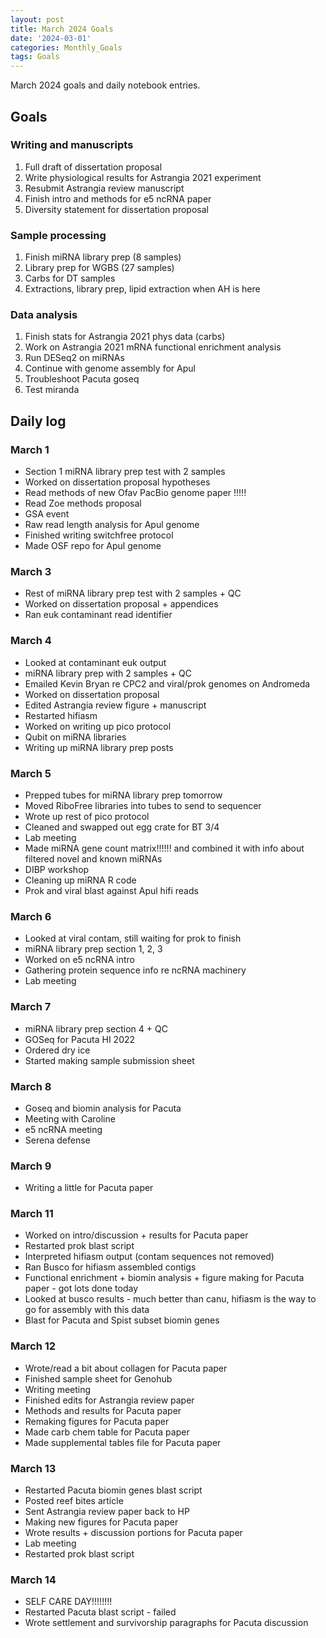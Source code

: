 ```yaml
---
layout: post
title: March 2024 Goals
date: '2024-03-01'
categories: Monthly_Goals
tags: Goals
---
```


March 2024 goals and daily notebook entries. 

## Goals  

### Writing and manuscripts 
              
1. Full draft of dissertation proposal
2. Write physiological results for Astrangia 2021 experiment 
3. Resubmit Astrangia review manuscript 
4. Finish intro and methods for e5 ncRNA paper 
5. Diversity statement for dissertation proposal

### Sample processing

1. Finish miRNA library prep (8 samples) 
2. Library prep for WGBS (27 samples)
3. Carbs for DT samples 
4. Extractions, library prep, lipid extraction when AH is here

### Data analysis
1. Finish stats for Astrangia 2021 phys data (carbs)
2. Work on Astrangia 2021 mRNA functional enrichment analysis 
3. Run DESeq2 on miRNAs 
4. Continue with genome assembly for Apul 
5. Troubleshoot Pacuta goseq 
6. Test miranda 

## Daily log 

### March 1

- Section 1 miRNA library prep test with 2 samples 
- Worked on dissertation proposal hypotheses 
- Read methods of new Ofav PacBio genome paper !!!!!
- Read Zoe methods proposal 
- GSA event
- Raw read length analysis for Apul genome 
- Finished writing switchfree protocol
- Made OSF repo for Apul genome

### March 3

- Rest of miRNA library prep test with 2 samples + QC 
- Worked on dissertation proposal + appendices 
- Ran euk contaminant read identifier

### March 4

- Looked at contaminant euk output 
- miRNA library prep with 2 samples + QC 
- Emailed Kevin Bryan re CPC2 and viral/prok genomes on Andromeda 
- Worked on dissertation proposal 
- Edited Astrangia review figure + manuscript
- Restarted hifiasm 
- Worked on writing up pico protocol 
- Qubit on miRNA libraries 
- Writing up miRNA library prep posts 

### March 5

- Prepped tubes for miRNA library prep tomorrow
- Moved RiboFree libraries into tubes to send to sequencer 
- Wrote up rest of pico protocol
- Cleaned and swapped out egg crate for BT 3/4
- Lab meeting 
- Made miRNA gene count matrix!!!!!! and combined it with info about filtered novel and known miRNAs
- DIBP workshop 
- Cleaning up miRNA R code 
- Prok and viral blast against Apul hifi reads

### March 6

- Looked at viral contam, still waiting for prok to finish 
- miRNA library prep section 1, 2, 3
- Worked on e5 ncRNA intro 
- Gathering protein sequence info re ncRNA machinery 
- Lab meeting

### March 7

- miRNA library prep section 4 + QC 
- GOSeq for Pacuta HI 2022 
- Ordered dry ice 
- Started making sample submission sheet 

### March 8 

- Goseq and biomin analysis for Pacuta 
- Meeting with Caroline 
- e5 ncRNA meeting 
- Serena defense 

### March 9 

- Writing a little for Pacuta paper 

### March 11

- Worked on intro/discussion + results for Pacuta paper 
- Restarted prok blast script 
- Interpreted hifiasm output (contam sequences not removed)
- Ran Busco for hifiasm assembled contigs 
- Functional enrichment + biomin analysis + figure making for Pacuta paper - got lots done today
- Looked at busco results - much better than canu, hifiasm is the way to go for assembly with this data 
- Blast for Pacuta and Spist subset biomin genes 

### March 12

- Wrote/read a bit about collagen for Pacuta paper 
- Finished sample sheet for Genohub 
- Writing meeting 
- Finished edits for Astrangia review paper 
- Methods and results for Pacuta paper 
- Remaking figures for Pacuta paper 
- Made carb chem table for Pacuta paper
- Made supplemental tables file for Pacuta paper  

### March 13

- Restarted Pacuta biomin genes blast script
- Posted reef bites article 
- Sent Astrangia review paper back to HP 
- Making new figures for Pacuta paper 
- Wrote results + discussion portions for Pacuta paper 
- Lab meeting 
- Restarted prok blast script 

### March 14

- SELF CARE DAY!!!!!!!!
- Restarted Pacuta blast script - failed 
- Wrote settlement and survivorship paragraphs for Pacuta discussion 